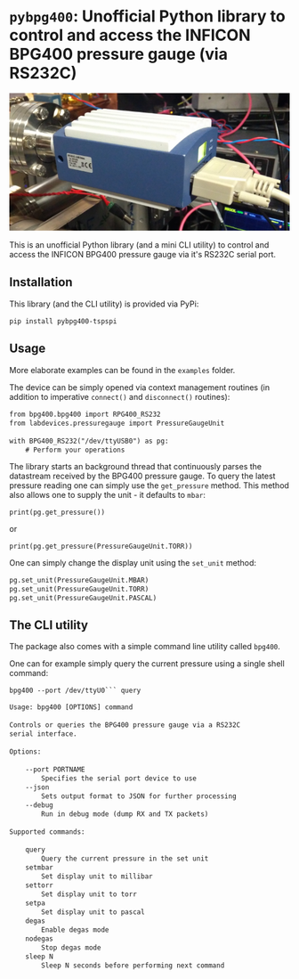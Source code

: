 # ```pybpg400```: Unofficial Python library to control and access the INFICON BPG400 pressure gauge (via RS232C)

![BPG400 pressure gauge on a vacuum chamber](https://raw.githubusercontent.com/tspspi/pybpg400/master/doc/bpg400.png)

This is an unofficial Python library (and a mini CLI utility)
to control and access the INFICON BPG400 pressure gauge via
it's RS232C serial port.

## Installation

This library (and the CLI utility) is provided via PyPi:

```
pip install pybpg400-tspspi
```

## Usage

More elaborate examples can be found in the ```examples``` folder.

The device can be simply opened via context management routines (in
addition to imperative ```connect()``` and ```disconnect()``` routines):

```
from bpg400.bpg400 import RPG400_RS232
from labdevices.pressuregauge import PressureGaugeUnit

with BPG400_RS232("/dev/ttyUSB0") as pg:
	# Perform your operations
```

The library starts an background thread that continuously
parses the datastream received by the BPG400 pressure gauge.
To query the latest pressure reading one can simply use
the ```get_pressure``` method. This method also allows one to
supply the unit - it defaults to ```mbar```:

```
print(pg.get_pressure())
```

or

```
print(pg.get_pressure(PressureGaugeUnit.TORR))
```

One can simply change the display unit using the ```set_unit```
method:

```
pg.set_unit(PressureGaugeUnit.MBAR)
pg.set_unit(PressureGaugeUnit.TORR)
pg.set_unit(PressureGaugeUnit.PASCAL)
```

## The CLI utility

The package also comes with a simple command line utility
called ```bpg400```.

One can for example simply query the current pressure
using a single shell command:

```
bpg400 --port /dev/ttyU0``` query
```

```
Usage: bpg400 [OPTIONS] command

Controls or queries the BPG400 pressure gauge via a RS232C
serial interface.

Options:

	--port PORTNAME
		Specifies the serial port device to use
	--json
		Sets output format to JSON for further processing
	--debug
		Run in debug mode (dump RX and TX packets)

Supported commands:

	query
		Query the current pressure in the set unit
	setmbar
		Set display unit to millibar
	settorr
		Set display unit to torr
	setpa
		Set display unit to pascal
	degas
		Enable degas mode
	nodegas
		Stop degas mode
	sleep N
		Sleep N seconds before performing next command
```
